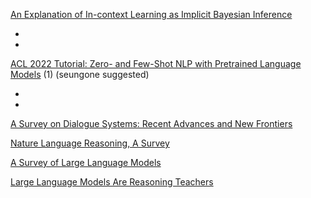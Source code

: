 [An Explanation of In-context Learning as Implicit Bayesian Inference
](https://arxiv.org/abs/2111.02080)

-
-

[ACL 2022 Tutorial: Zero- and Few-Shot NLP with Pretrained Language Models](https://github.com/allenai/acl2022-zerofewshot-tutorial) (1) (seungone suggested)

-
-

[A Survey on Dialogue Systems:
Recent Advances and New Frontiers](https://www.kdd.org/exploration_files/19-2-Article3.pdf)


[Nature Language Reasoning, A Survey
](https://arxiv.org/abs/2303.14725)

[A Survey of Large Language Models
](https://arxiv.org/abs/2303.18223)

[Large Language Models Are Reasoning Teachers
](https://arxiv.org/abs/2212.10071)
